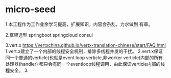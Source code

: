 # micro-seed
1.本工程作为工作业余学习提高，扩展知识，内容会杂乱，力求做到 有章。

2.框架选型
    springboot
    springcloud
    consul
    
3.vert.x
    https://vertxchina.github.io/vertx-translation-chinese/start/FAQ.html
    1.vert.x建立了一个内部的线程安全机制，排除多线程并发的干扰。
    2.vert.x保证同一个普通的verticle(也就是event loop verticle,非worker verticle)内部的所有处理器(handler)
        都只会有同一个eventloop线程调用，由此保证verticle内部的线程安全。
    3.
    
